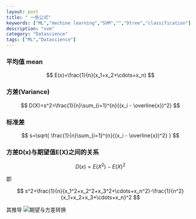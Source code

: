 ```yaml
---
layout: post
title: " 一些公式"
keywords: ["ML","mechine learning","SVM","","Dtree","classification"]
description: "svm"
category: "Datascience"
tags: ["ML","Datascience"]
---
```



### 平均值  mean

$$
E(x)=\frac{1}{n}(x_1+x_2+\cdots+x_n)
$$


### 方差(Variance)

$$
D(X)=s^2=\frac{1}{n}\sum_{i=1}^{n}{(x_i - \overline{x})^2}
$$

### 标准差

$$
s=\sqrt{ \frac{1}{n}\sum_{i=1}^{n}{(x_i - \overline{x})^2} }
$$

### 方差D(x)与期望值E(X)之间的关系

$$
D(x)=E(X^2)-E(X)^2
$$

即

$$
s^2=\frac{1}{n}{x_1^2+x_2^2+x_3^2+\cdots+x_n^2}-\frac{1}{n^2}{x_1+x_2+x_3+\cdots+x_n}^2
$$

其推导
![期望与方差转换](https://raw.githubusercontent.com/2pc/2pc.github.io/master/images/dxex.png)

